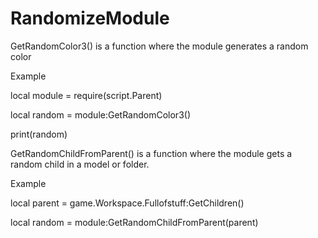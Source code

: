 # RandomizeModule
GetRandomColor3() is a function where the module generates a random color

Example

local module = require(script.Parent)

local random = module:GetRandomColor3()

print(random)

GetRandomChildFromParent() is a function where the module gets a random child in a model or folder.

Example

local parent = game.Workspace.Fullofstuff:GetChildren()

local random = module:GetRandomChildFromParent(parent)
